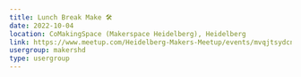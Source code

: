 ```yaml
---
title: Lunch Break Make 🛠️
date: 2022-10-04
location: CoMakingSpace (Makerspace Heidelberg), Heidelberg
link: https://www.meetup.com/Heidelberg-Makers-Meetup/events/mvqjtsydcnbgb/
usergroup: makershd
type: usergroup
---
```

